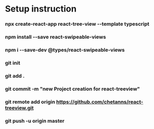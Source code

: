 # Setup instruction

### npx create-react-app react-tree-view --template typescript

### npm install --save react-swipeable-views

### npm i --save-dev @types/react-swipeable-views

### git init

### git add .

### git commit -m "new Project creation for react-treeview"

### git remote add origin https://github.com/chetanns/react-treeview.git

### git push -u origin master


